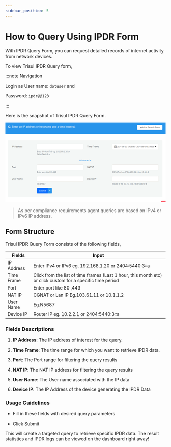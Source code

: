 ```yaml
---
sidebar_position: 5
---
```


# How to Query Using IPDR Form

With IPDR Query Form, you can request detailed records of internet activity from network devices. 

To view Trisul IPDR Query form,

:::note Navigation

Login as User name: `dotuser` and

Password: `ipdr@@123`

:::

Here is the snapshot of Trisul IPDR Query Form.

![](images/ipdrqueryform.png)

> As per compliance requirements agent queries are based on IPv4 or IPv6
> IP address. 

## Form Structure

Trisul IPDR Query Form consists of the following fields,

| Fields     | Input                                                                                                       |
| ---------- | ----------------------------------------------------------------------------------------------------------- |
| IP Address | Enter IPv4 or IPv6 eg. 192.168.1.20 or 2404:5440:3::a                                                       |
| Time Frame | Click from the list of time frames (Last 1 hour, this month etc) or click custom for a specific time period |
| Port       | Enter port like 80 ,443                                                                                     |
| NAT IP     | CGNAT or Lan IP Eg.103.61.11 or 10.1.1.2                                                                    |
| User Name  | Eg.N5687                                                                                                    |
| Device IP  | Router IP eg. 10.2.2.1 or 2404:5440:3::a                                                                    |

### Fields Descriptions

1. **IP Address**: The IP address of interest for the query.

2. **Time Frame**: The time range for which you want to retrieve IPDR data.

3. **Port**: The Port range for filtering the query results

4. **NAT IP**: The NAT IP address for filtering the query results

5. **User Name**: The User name associated with the IP data

6. **Device IP**: The IP Address of the device generating the IPDR Data

### Usage Guidelines

- Fill in these fields with desired query parameters

- Click Submit 

This will create a targeted query to retrieve specific IPDR data. The result statistics and IPDR logs can be viewed on the dashboard right away!
